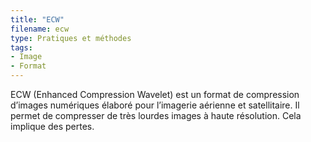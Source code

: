 ```yaml
---
title: "ECW"
filename: ecw
type: Pratiques et méthodes
tags:
- Image
- Format
---
```


ECW (Enhanced Compression Wavelet) est un format de compression d’images numériques élaboré pour l’imagerie aérienne et satellitaire. Il permet de compresser de très lourdes images à haute résolution. Cela implique des pertes.

